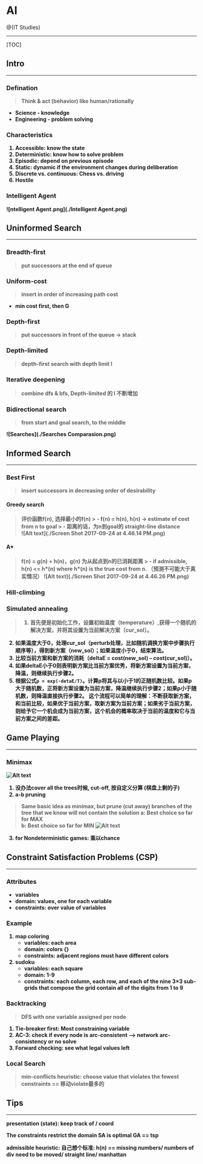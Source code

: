 # AI

@(IT Studies)


-------------------

[TOC]

## Intro
-------------------

### Defination
><b>Think & act (behavior) like human/rationally

* Science - knowledge
* Engineering - problem solving


### Characteristics
1. Accessible: know the state
2. Deterministic: know how to solve problem
3. Episodic: depend on previous episode
4. Static: dynamic if the environment changes during deliberation 
5. Discrete vs. continuous: Chess vs. driving 
6. Hostile 


### Intelligent Agent
![ntelligent Agent.png](./Intelligent Agent.png)


## Uninformed  Search
-------------------

### Breadth-first
> put successors at the end of queue

### Uniform-cost
>insert in order of increasing path cost
* min cost first, then G

### Depth-first
> put successors in front of the queue -> stack

### Depth-limited
> depth-first search with depth limit l 

### Iterative deepening
> combine dfs & bfs, Depth-limited 的 l 不断增加

### Bidirectional search
> from start and goal search, to the middle

![Searches](./Searches Comparasion.png)

## Informed  Search
-------------------
### Best First
> insert successors in decreasing order of desirability

#### Greedy search
> 评价函数f(n), 选择最小的f(n)
	> - f(n) = h(n), h(n) -> estimate of cost from n to goal
	> - 距离的话，为n到goal的 straight-line distance  
![Alt text](./Screen Shot 2017-09-24 at 4.46.14 PM.png)


#### A*
> f(n) = g(n) + h(n)，g(n) 为从起点到n的已消耗距离
	> - if admissible, h(n) <= h*(n) where h*(n) is the true cost from n. （预测不可能大于真实情况）
![Alt text](./Screen Shot 2017-09-24 at 4.46.26 PM.png)


### Hill-climbing

### Simulated annealing
> 1. 首先便是初始化工作，设置初始温度（temperature）,获得一个随机的解决方案，并将其设置为当前解决方案（cur_sol）。
2. 如果温度大于0，处理cur_sol（perturb处理，比如随机调换方案中步骤执行顺序等），得到新方案（new_sol）；如果温度小于0，结束算法。
3. 比较当前方案和新方案的消耗（deltaE = cost(new_sol) – cost(cur_sol)）。
4. 如果deltaE小于0则表明新方案比当前方案优秀，将新方案设置为当前方案，降温，则继续执行步骤2。
5. 根据公式`p = exp(-detaE/T)`。计算p将其与以小于1的正随机数比较。如果p大于随机数，正将新方案设置为当前方案，降温继续执行步骤2；如果p小于随机数，则降温直接执行步骤2。
这个流程可以简单的理解：不断获取新方案，和当前比较，如果优于当前方案，取新方案为当前方案；如果劣于当前方案，则给予它一个机会成为当前方案，这个机会的概率取决于当前的温度和它与当前方案之间的差距。


## Game Playing
-------------------

### Minimax
![Alt text](./minimax.png)

1. 没办法cover all the trees时候, cut-off, 按自定义分算 (棋盘上剩的子)
2. a-b pruning
> Same basic idea as minimax, but prune (cut away) branches of the tree that we know will not contain the solution
>  a: Best choice so far for MAX  
>  b: Best choice so far for MIN 
![Alt text](./a-b_minimax.png)

3. for Nondeterministic games: 乘以chance


## Constraint Satisfaction Problems (CSP)
-------------------

### Attributes
- variables
- domain: values, one for each variable
- constraints: over value of variables

### Example
1. map coloring
	- variables: each area
	- domain: colors {}
	- constraints: adjacent regions must have different colors
2. sudoku
	- variables: each square
	- domain: 1-9
	- constraints: each column, each row, and each of the nine 3×3 sub-grids that compose the grid contain all of the digits from 1 to 9 

### Backtracking 
> DFS with one variable assigned per node

1. Tie-breaker first: Most constraining variable
2. AC-3: check if every node is arc-consistent --> **network arc-consistency** or **no solve**  
3. Forward checking: see what legal values left

### Local Search
> min-conflicts heuristic: choose value that violates the fewest constraints == 移动violate最多的


## Tips
<hr>
presentation (state): keep track of / coord

The constraints restrict the domain 
SA is optimal
GA == tsp

admissible heuristic: 自己想个标准:
h(n) == missing numbers/ numbers of div need to be moved/ straight line/ manhattan